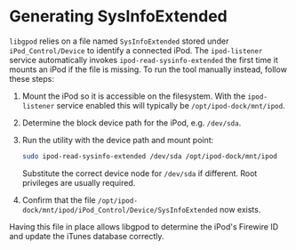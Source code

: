 # Generating SysInfoExtended

`libgpod` relies on a file named `SysInfoExtended` stored under
`iPod_Control/Device` to identify a connected iPod. The
`ipod-listener` service automatically invokes `ipod-read-sysinfo-extended`
the first time it mounts an iPod if the file is missing. To run the tool
manually instead, follow these steps:

1. Mount the iPod so it is accessible on the filesystem. With the
   `ipod-listener` service enabled this will typically be
   `/opt/ipod-dock/mnt/ipod`.
2. Determine the block device path for the iPod, e.g. `/dev/sda`.
3. Run the utility with the device path and mount point:

   ```bash
   sudo ipod-read-sysinfo-extended /dev/sda /opt/ipod-dock/mnt/ipod
   ```

   Substitute the correct device node for `/dev/sda` if different. Root
   privileges are usually required.
4. Confirm that the file
   `/opt/ipod-dock/mnt/ipod/iPod_Control/Device/SysInfoExtended` now exists.

Having this file in place allows libgpod to determine the iPod's Firewire ID and
update the iTunes database correctly.
